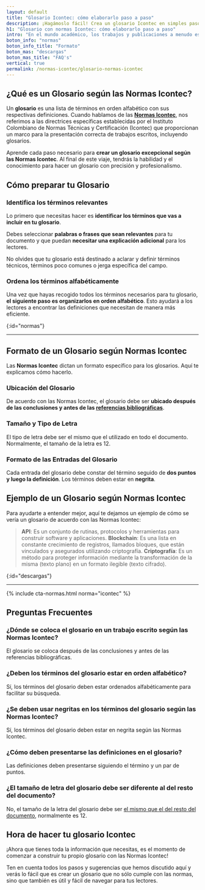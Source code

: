 ```yaml
---
layout: default
title: "Glosario Icontec: cómo elaborarlo paso a paso"
description: ¡Hagámoslo fácil! Crea un glosario Icontec en simples pasos. Guía paso a paso para elaborar tu glosario con normas Icontec. ¡No esperes más!
h1: "Glosario con normas Icontec: cómo elaborarlo paso a paso"
intro: "En el mundo académico, los trabajos y publicaciones a menudo están llenos de términos técnicos o específicos de la disciplina. Aquí es donde entra en juego el glosario"
boton_info: "normas"
boton_info_title: "Formato"
boton_mas: "descargas"
boton_mas_title: "FAQ's"
vertical: true
permalink: /normas-icontec/glosario-normas-icontec
---
```

## ¿Qué es un Glosario según las Normas Icontec?

Un **glosario** es una lista de términos en orden alfabético con sus respectivas definiciones. Cuando hablamos de las **[Normas Icontec]({{'normas-icontec'|relative_url}} "Normas Icontec")**, nos referimos a las directrices específicas establecidas por el Instituto Colombiano de Normas Técnicas y Certificación (Icontec) que proporcionan un marco para la presentación correcta de trabajos escritos, incluyendo glosarios.

Aprende cada paso necesario para **crear un glosario excepcional según las Normas Icontec**. Al final de este viaje, tendrás la habilidad y el conocimiento para hacer un glosario con precisión y profesionalismo.

## Cómo preparar tu Glosario

### Identifica los términos relevantes

Lo primero que necesitas hacer es **identificar los términos que vas a incluir en tu glosario**.

Debes seleccionar **palabras o frases que sean relevantes** para tu documento y que puedan **necesitar una explicación adicional** para los lectores.

No olvides que tu glosario está destinado a aclarar y definir términos técnicos, términos poco comunes o jerga específica del campo.

### Ordena los términos alfabéticamente

Una vez que hayas recogido todos los términos necesarios para tu glosario, **el siguiente paso es organizarlos en orden alfabético**. Esto ayudará a los lectores a encontrar las definiciones que necesitan de manera más eficiente.
<!-- Anclaje para que la barra fijada no cubra el siguiente subtítulo -->
{:id="normas"}

----

## Formato de un Glosario según Normas Icontec

Las **Normas Icontec** dictan un formato específico para los glosarios. Aquí te explicamos cómo hacerlo.

### Ubicación del Glosario

De acuerdo con las Normas Icontec, el glosario debe ser **ubicado después de las conclusiones y antes de las [referencias bibliográficas]({{'normas-icontec/citas-referencias-normas-icontec'|relative_url}} "Citas y referencias Normas Icontec")**.

### Tamaño y Tipo de Letra

El tipo de letra debe ser el mismo que el utilizado en todo el documento. Normalmente, el tamaño de la letra es 12.

### Formato de las Entradas del Glosario

Cada entrada del glosario debe constar del término seguido de **dos puntos y luego la definición**. Los términos deben estar en **negrita**.

## Ejemplo de un Glosario según Normas Icontec

Para ayudarte a entender mejor, aquí te dejamos un ejemplo de cómo se vería un glosario de acuerdo con las Normas Icontec:

>**API**: Es un conjunto de rutinas, protocolos y herramientas para construir software y aplicaciones.
>**Blockchain**: Es una lista en constante crecimiento de registros, llamados bloques, que están vinculados y asegurados utilizando criptografía.
>**Criptografía**: Es un método para proteger información mediante la transformación de la misma (texto plano) en un formato ilegible (texto cifrado).
<!-- Anclaje para que la barra fijada no cubra el siguiente subtítulo -->
{:id="descargas"}

----

{% include cta-normas.html norma="icontec" %}

## Preguntas Frecuentes

### ¿Dónde se coloca el glosario en un trabajo escrito según las Normas Icontec?

El glosario se coloca después de las conclusiones y antes de las referencias bibliográficas.

### ¿Deben los términos del glosario estar en orden alfabético?

Sí, los términos del glosario deben estar ordenados alfabéticamente para facilitar su búsqueda.

### ¿Se deben usar negritas en los términos del glosario según las Normas Icontec?

Sí, los términos del glosario deben estar en negrita según las Normas Icontec.

### ¿Cómo deben presentarse las definiciones en el glosario?

Las definiciones deben presentarse siguiendo el término y un par de puntos.

### ¿El tamaño de letra del glosario debe ser diferente al del resto del documento?

No, el tamaño de la letra del glosario debe ser [el mismo que el del resto del documento]({{'normas-icontec/cuerpo-trabajo-normas-icontec'|relative_url}} "Cuerpo del Trabajo Normas Icontec"), normalmente es 12.

## Hora de hacer tu glosario Icontec

¡Ahora que tienes toda la información que necesitas, es el momento de comenzar a construir tu propio glosario con las Normas Icontec!

Ten en cuenta todos los pasos y sugerencias que hemos discutido aquí y verás lo fácil que es crear un glosario que no sólo cumple con las normas, sino que también es útil y fácil de navegar para tus lectores.
